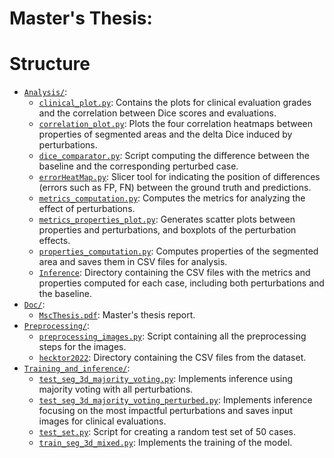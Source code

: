 # Master's Thesis: 



# Structure

 * [`Analysis/`](Analysis/):
     * [`clinical_plot.py`](Analysis/clinical_plot.py): Contains the plots for clinical evaluation grades and the correlation between Dice scores and evaluations.
     * [`correlation_plot.py`](Analysis/correlation_plot.py): Plots the four correlation heatmaps between properties of segmented areas and the delta Dice induced by perturbations.
     * [`dice_comparator.py`](Analysis/dice_comparator.py): Script computing the difference between the baseline and the corresponding perturbed case.
     * [`errorHeatMap.py`](Analysis/errorHeatMap.py): Slicer tool for indicating the position of differences (errors such as FP, FN) between the ground truth and predictions.
     * [`metrics_computation.py`](Analysis/metrics_computation.py): Computes the metrics for analyzing the effect of perturbations.
     * [`metrics_properties_plot.py`](Analysis/metrics_properties_plot.py): Generates scatter plots between properties and perturbations, and boxplots of the perturbation effects.
     * [`properties_computation.py`](Analysis/properties_computation.py): Computes properties of the segmented area and saves them in CSV files for analysis.
     * [`Inference`](Analysis/Inference): Directory containing the CSV files with the metrics and properties computed for each case, including both perturbations and the baseline.
 * [`Doc/`](Doc/):
     * [`MscThesis.pdf`](Doc/MscThesis.pdf): Master's thesis report.
 * [`Preprocessing/`](Preprocessing/):
     * [`preprocessing_images.py`](Preprocessing/preprocessing_images.py): Script containing all the preprocessing steps for the images.
     * [`hecktor2022`](Preprocessing/hecktor2022): Directory containing the CSV files from the dataset.
 * [`Training_and_inference/`](Training_and_inference/):
     * [`test_seg_3d_majority_voting.py`](Training_and_inference/test_seg_3d_majority_voting.py): Implements inference using majority voting with all perturbations.
     * [`test_seg_3d_majority_voting_perturbed.py`](Training_and_inference/test_seg_3d_majority_voting_perturbed.py): Implements inference focusing on the most impactful perturbations and saves input images for clinical evaluations.
     * [`test_set.py`](Training_and_inference/test_set.py): Script for creating a random test set of 50 cases.
     * [`train_seg_3d_mixed.py`](Training_and_inference/train_seg_3d_mixed.py): Implements the training of the model.

